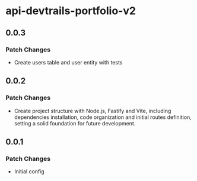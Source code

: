 # api-devtrails-portfolio-v2

## 0.0.3

### Patch Changes

- Create users table and user entity with tests

## 0.0.2

### Patch Changes

- Create project structure with Node.js, Fastify and Vite, including dependencies installation, code organization and initial routes definition, setting a solid foundation for future development.

## 0.0.1

### Patch Changes

- Initial config
